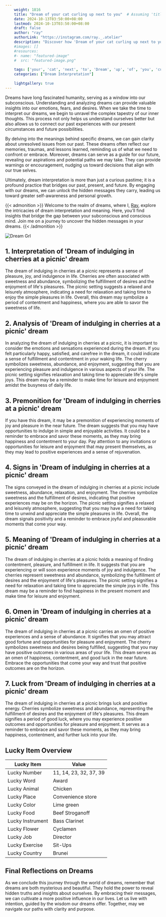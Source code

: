 ```yaml
---
    weight: 1816
    title: "Dream of your cat curling up next to you"  # Assuming 'title' column exists
    date: 2024-10-13T03:50:00+08:00
    lastmod: 2024-10-13T03:50:00+08:00
    draft: false
    author: "ray"
    authorLink: "https://instagram.com/ray._.atelier"
    description: "Discover how 'Dream of your cat curling up next to you' can interpret your future and uncover its significant meanings in your life."
    #images: []
    #resources:
    #- name: "featured-image"
    #  src: "featured-image.png"
    
    tags: ['your', 'cat', 'next', 'to', 'Dream', 'up', 'of', 'you', 'curling']
    categories: ["Dream Interpretation"]
    
    lightgallery: true
---
```

    
Dreams have long fascinated humanity, serving as a window into our subconscious. Understanding and analyzing dreams can provide valuable insights into our emotions, fears, and desires. When we take the time to interpret our dreams, we begin to unravel the complex tapestry of our inner thoughts. This process not only helps us understand ourselves better but also allows us to connect our past experiences with our present circumstances and future possibilities.

By delving into the meanings behind specific dreams, we can gain clarity about unresolved issues from our past. These dreams often reflect our memories, traumas, and lessons learned, reminding us of what we need to confront or embrace. Moreover, dreams can serve as a guide for our future, revealing our aspirations and potential paths we may take. They can provide warnings or encouragement, nudging us toward decisions that align with our true selves.

Ultimately, dream interpretation is more than just a curious pastime; it is a profound practice that bridges our past, present, and future. By engaging with our dreams, we can unlock the hidden messages they carry, leading us toward greater self-awareness and personal growth.

{{< admonition >}}
Welcome to the realm of dreams, where I, [Ray](https://instagram.com/ray._.atelier), explore the intricacies of dream interpretation and meaning. Here, you’ll find insights that bridge the gap between your subconscious and conscious mind. Join me on a journey to uncover the hidden messages in your dreams.
{{< /admonition >}}

![Dream Grl](https://cdn.pixabay.com/photo/2017/11/02/03/35/gothic-2910057_1280.jpg "Dream Grl")

## 1. Interpretation of 'Dream of indulging in cherries at a picnic' dream

The dream of indulging in cherries at a picnic represents a sense of pleasure, joy, and indulgence in life. Cherries are often associated with sweetness and abundance, symbolizing the fulfillment of desires and the enjoyment of life's pleasures. The picnic setting suggests a relaxed and leisurely atmosphere, indicating a need for relaxation and taking time to enjoy the simple pleasures in life. Overall, this dream may symbolize a period of contentment and happiness, where you are able to savor the sweetness of life.

## 2. Analysis of 'Dream of indulging in cherries at a picnic' dream

In analyzing the dream of indulging in cherries at a picnic, it is important to consider the emotions and sensations experienced during the dream. If you felt particularly happy, satisfied, and carefree in the dream, it could indicate a sense of fulfillment and contentment in your waking life. The cherry symbolizes sweetness, abundance, and enjoyment, suggesting that you are experiencing pleasure and indulgence in various aspects of your life. The picnic setting signifies relaxation and taking time to appreciate life's simple joys. This dream may be a reminder to make time for leisure and enjoyment amidst the busyness of daily life.

## 3. Premonition for 'Dream of indulging in cherries at a picnic' dream

If you have this dream, it may be a premonition of experiencing moments of joy and pleasure in the near future. The dream suggests that you may have opportunities to indulge in simple and enjoyable activities. It could be a reminder to embrace and savor these moments, as they may bring happiness and contentment to your day. Pay attention to any invitations or opportunities for leisure and enjoyment that may present themselves, as they may lead to positive experiences and a sense of rejuvenation.

## 4. Signs in 'Dream of indulging in cherries at a picnic' dream

The signs conveyed in the dream of indulging in cherries at a picnic include sweetness, abundance, relaxation, and enjoyment. The cherries symbolize sweetness and the fulfillment of desires, indicating that positive experiences may be on the horizon. The picnic setting signifies a relaxed and leisurely atmosphere, suggesting that you may have a need for taking time to unwind and appreciate the simple pleasures in life. Overall, the dream signals positivity and a reminder to embrace joyful and pleasurable moments that come your way.

## 5. Meaning of 'Dream of indulging in cherries at a picnic' dream

The dream of indulging in cherries at a picnic holds a meaning of finding contentment, pleasure, and fulfillment in life. It suggests that you are experiencing or will soon experience moments of joy and indulgence. The cherries represent sweetness and abundance, symbolizing the fulfillment of desires and the enjoyment of life's pleasures. The picnic setting signifies a need for relaxation and taking time to appreciate the simple joys in life. This dream may be a reminder to find happiness in the present moment and make time for leisure and enjoyment.

## 6. Omen in 'Dream of indulging in cherries at a picnic' dream

The dream of indulging in cherries at a picnic carries an omen of positive experiences and a sense of abundance. It signifies that you may attract good fortune and opportunities for pleasure and enjoyment. The cherry symbolizes sweetness and desires being fulfilled, suggesting that you may have positive outcomes in various areas of your life. This dream serves as an omen of happiness, contentment, and good luck in the near future. Embrace the opportunities that come your way and trust that positive outcomes are on the horizon.

## 7. Luck from 'Dream of indulging in cherries at a picnic' dream

The dream of indulging in cherries at a picnic brings luck and positive energy. Cherries symbolize sweetness and abundance, representing the fulfillment of desires and the enjoyment of life's pleasures. This dream signifies a period of good luck, where you may experience positive outcomes and opportunities for pleasure and enjoyment. It serves as a reminder to embrace and savor these moments, as they may bring happiness, contentment, and further luck into your life.

## Lucky Item Overview
| Lucky Item          | Value              |
|---------------|--------------------|
| Lucky Number        | 11, 14, 23, 32, 37, 39  |
| Lucky Word          | Award |
| Lucky Animal        | Chicken |
| Lucky Place         | Convenience store     |
| Lucky Color         | Lime green     |
| Lucky Food          | Beef Stroganoff      |
| Lucky Instrument    | Bass Clarinet |
| Lucky Flower        | Cyclamen    |
| Lucky Job           | Director       |
| Lucky Exercise      | Sit-Ups  |
| Lucky Country       | Brunei    |


##  Final Reflections on Dreams

As we conclude this journey through the world of dreams, remember that dreams are both mysterious and beautiful. They hold the power to reveal hidden truths and insights about ourselves. By embracing their messages, we can cultivate a more positive influence in our lives. Let us live with intention, guided by the wisdom our dreams offer. Together, may we navigate our paths with clarity and purpose.
